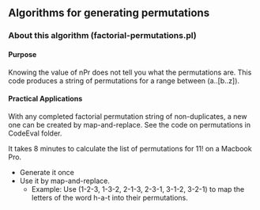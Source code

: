 ## Algorithms for generating permutations

### About this algorithm (factorial-permutations.pl)

#### Purpose

Knowing the value of nPr does not tell you what the permutations are. This code produces a string of permutations for a range between (a..[b..z]).

#### Practical Applications

With any completed factorial permutation string of non-duplicates, a new one can be created by map-and-replace. See the code on permutations in CodeEval folder.

It takes 8 minutes to calculate the list of permutations for 11! on a Macbook Pro. 

- Generate it once
- Use it by map-and-replace.
	- Example: Use (1-2-3, 1-3-2, 2-1-3, 2-3-1, 3-1-2, 3-2-1) to map the letters of the word h-a-t into their permutations.